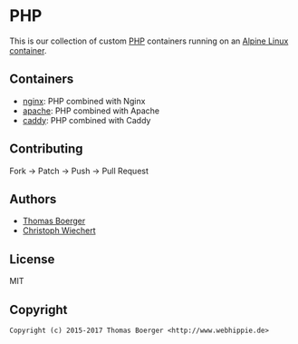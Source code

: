 # PHP

This is our collection of custom [PHP](https://secure.php.net) containers running on an
[Alpine Linux container](https://registry.hub.docker.com/u/webhippie/alpine/).


## Containers

* [nginx](nginx/): PHP combined with Nginx
* [apache](apache/): PHP combined with Apache
* [caddy](caddy/): PHP combined with Caddy


## Contributing

Fork -> Patch -> Push -> Pull Request


## Authors

* [Thomas Boerger](https://github.com/tboerger)
* [Christoph Wiechert](https://github.com/psi-4ward)


## License

MIT


## Copyright

```
Copyright (c) 2015-2017 Thomas Boerger <http://www.webhippie.de>
```
